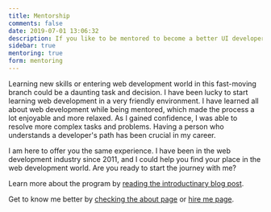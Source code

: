 ```yaml
---
title: Mentorship
comments: false
date: 2019-07-01 13:06:32
description: If you like to be mentored to become a better UI developer, feel free to contact me.
sidebar: true
mentoring: true
form: mentoring
---
```


Learning new skills or entering web development world in this fast-moving branch could be a daunting task and decision. I have been lucky to start learning web development in a very friendly environment. I have learned all about web development while being mentored, which made the process a lot enjoyable and more relaxed. As I gained confidence, I was able to resolve more complex tasks and problems. Having a person who understands a developer's path has been crucial in my career.

I am here to offer you the same experience. I have been in the web development industry since 2011, and I could help you find your place in the web development world. Are you ready to start the journey with me?

Learn more about the program by [reading the introductinary blog post](/articles/the-ui-development-mentoring-program/).

Get to know me better by [checking the about page](/about-me/) or [hire me page](/hire-me/).
